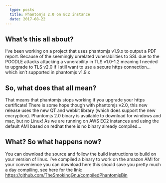 ```yaml
---
  type: posts
  title: Phantomjs 2.0 on EC2 instance
  date: 2017-08-22
---
```

  
## What’s this all about?

I’ve been working on a project that uses phantomjs v1.9.x to output a PDF report. Because of the seemingly unrelated vunerabilities to SSL due to the POODLE attacks attacking a vunerability in TLS v1.0-1.2 meaning I needed to upgrade to TLS v2.0 if I still want to use a secure https connection… which isn’t supported in phantomjs v1.9.x

## So, what does that all mean?

That means that phantomjs stops working if you upgrade your https certificate! There is some hope though with phantomjs v2.0, this new release uses the new QT and webkit library (which does support the new encryption). Phantomjs 2.0 binary is available to download for windows and mac, but no Linux! As we are running on AWS EC2 instances and using the default AMI based on redhat there is no binary already compiled…

## What? So what happens now?

You can download the source and follow the build instructions to build on your version of linux. I’ve compiled a binary to work on the amazon AMI for your convenience you can download here this should save you pretty much a day compiling, see here for the link: https://github.com/TheSmokingGnu/compiledPhantomjsBin
